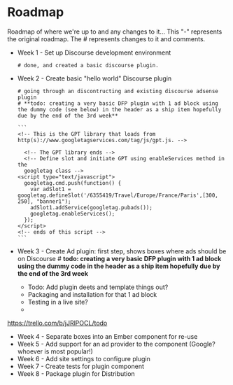 # Roadmap

Roadmap of where we're up to and any changes to it...
This "-" represents the original roadmap.  The # represents changes to it and comments.

- Week 1 - Set up Discourse development environment

      # done, and created a basic discourse plugin.

- Week 2 - Create basic "hello world" Discourse plugin

      # going through an discontructing and existing discourse adsense plugin
      # **todo: creating a very basic DFP plugin with 1 ad block using the dummy code (see below) in the header as a ship item hopefully due by the end of the 3rd week**
      
      ```
      <!-- This is the GPT library that loads from http(s)://www.googletagservices.com/tag/js/gpt.js. -->
  	<script type="text/javascript">
		  var googletag = googletag || {};
		  googletag.cmd = googletag.cmd || [];
		  (function() {
		    var gads = document.createElement("script");
		    gads.async = true;
		    gads.type = "text/javascript";
		    var useSSL = "https:" == document.location.protocol;
		    gads.src = (useSSL ? "https:" : "http:") + "//www.googletagservices.com/tag/js/gpt.js";
		    var node =document.getElementsByTagName("script")[0];
		    node.parentNode.insertBefore(gads, node);
		   })();
		</script>
		<!-- The GPT library ends -->
		<!-- Define slot and initiate GPT using enableServices method in the 
		googletag class -->
	  <script type="text/javascript">
	    googletag.cmd.push(function() {
	      var adSlot1 = googletag.defineSlot('/6355419/Travel/Europe/France/Paris',[300, 250], "banner1");
	      adSlot1.addService(googletag.pubads());
	      googletag.enableServices();
	    });
	  </script>
	  <!-- ends of this script -->
      ```
      
- Week 3 - Create Ad plugin: first step, shows boxes where ads should be on Discourse
      # **todo: creating a very basic DFP plugin with 1 ad block using the dummy code in the header as a ship item hopefully due by the end of the 3rd week**
	- Todo: Add plugin deets and template things out?
	- 	Packaging and installation for that 1 ad block
	- 	Testing in a live site? 
	- 	
https://trello.com/b/jJRlPOCL/todo

- Week 4 - Separate boxes into an Ember component for re-use
- Week 5 - Add support for an ad provider to the component (Google? whoever is most popular!)
- Week 6 - Add site settings to configure plugin
- Week 7 - Create tests for plugin component
- Week 8 - Package plugin for Distribution
